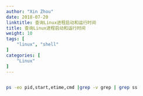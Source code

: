 ```yaml
---
author: "Xin Zhou"
date: 2018-07-20
linktitle: 查询Linux进程启动和运行时间
title: 查询Linux进程启动和运行时间
weight: 10
tags: [
    "linux", "shell"
]
categories: [
    "Linux"
]
---
```


```bash

ps -eo pid,start,etime,cmd |grep -v grep | grep ss

```

